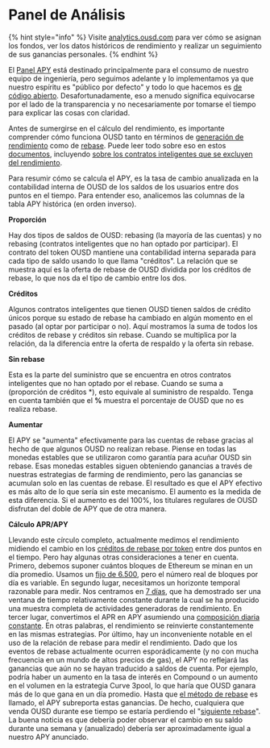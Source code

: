 # Panel de Análisis

{% hint style="info" %}
Visite [analytics.ousd.com](https://analytics.ousd.com) para ver cómo se asignan los fondos, ver los datos históricos de rendimiento y realizar un seguimiento de sus ganancias personales.
{% endhint %}

El [Panel APY](https://analytics.ousd.com/apy) está destinado principalmente para el consumo de nuestro equipo de ingeniería, pero seguimos adelante y lo implementamos ya que nuestro espíritu es "público por defecto" y todo lo que hacemos es [de código abierto](http://github.com/OriginProtocol). Desafortunadamente, eso a menudo significa equivocarse por el lado de la transparencia y no necesariamente por tomarse el tiempo para explicar las cosas con claridad.

Antes de sumergirse en el cálculo del rendimiento, es importante comprender cómo funciona OUSD tanto en términos de [generación de rendimiento](https://docs.ousd.com/core-concepts/yield-generation) como de [rebase](https://docs.ousd.com/core-concepts/elastic-supply). Puede leer todo sobre eso en estos [documentos](https://docs.ousd.com), incluyendo [sobre los contratos inteligentes que se excluyen del rendimiento](https://docs.ousd.com/core-concepts/elastic-supply/rebasing-and-smart-contracts).

Para resumir cómo se calcula el APY, es la tasa de cambio anualizada en la contabilidad interna de OUSD de los saldos de los usuarios entre dos puntos en el tiempo. Para entender eso, analicemos las columnas de la tabla APY histórica (en orden inverso).

**Proporción**

Hay dos tipos de saldos de OUSD: rebasing (la mayoría de las cuentas) y no rebasing (contratos inteligentes que no han optado por participar). El contrato del token OUSD mantiene una contabilidad interna separada para cada tipo de saldo usando lo que llama "créditos". La relación que se muestra aquí es la oferta de rebase de OUSD dividida por los créditos de rebase, lo que nos da el tipo de cambio entre los dos.

**Créditos**

Algunos contratos inteligentes que tienen OUSD tienen saldos de crédito únicos porque su estado de rebase ha cambiado en algún momento en el pasado (al optar por participar o no). Aquí mostramos la suma de todos los créditos de rebase y créditos sin rebase. Cuando se multiplica por la relación, da la diferencia entre la oferta de respaldo y la oferta sin rebase.

**Sin rebase**

Esta es la parte del suministro que se encuentra en otros contratos inteligentes que no han optado por el rebase. Cuando se suma a (proporción de créditos \*), esto equivale al suministro de respaldo. Tenga en cuenta también que el **%** muestra el porcentaje de OUSD que no es realiza rebase.

**Aumentar**

El APY se "aumenta" efectivamente para las cuentas de rebase gracias al hecho de que algunos OUSD no realizan rebase. Piense en todas las monedas estables que se utilizaron como garantía para acuñar OUSD sin rebase. Esas monedas estables siguen obteniendo ganancias a través de nuestras estrategias de farming de rendimiento, pero las ganancias se acumulan solo en las cuentas de rebase. El resultado es que el APY efectivo es más alto de lo que sería sin este mecanismo. El aumento es la medida de esta diferencia. Si el aumento es del 100%, los titulares regulares de OUSD disfrutan del doble de APY que de otra manera.

**Cálculo APR/APY**

Llevando este círculo completo, actualmente medimos el rendimiento midiendo el cambio en los [créditos de rebase por token](https://github.com/OriginProtocol/origin-dollar/blob/master/contracts/contracts/token/OUSD.sol#L45) entre dos puntos en el tiempo. Pero hay algunas otras consideraciones a tener en cuenta. Primero, debemos suponer cuántos bloques de Ethereum se minan en un día promedio. Usamos un [fijo de 6.500](https://github.com/OriginProtocol/ousd-analytics/blob/master/eagleproject/core/views.py#L43), pero el número real de bloques por día es variable. En segundo lugar, necesitamos un horizonte temporal razonable para medir. Nos centramos en [7 días](https://github.com/OriginProtocol/ousd-analytics/blob/master/eagleproject/core/views.py#L422), que ha demostrado ser una ventana de tiempo relativamente constante durante la cual se ha producido una muestra completa de actividades generadoras de rendimiento. En tercer lugar, convertimos el APR en APY asumiendo una [composición diaria constante](https://github.com/OriginProtocol/ousd-analytics/blob/master/eagleproject/core/views.py#L449-L451). En otras palabras, el rendimiento se reinvierte constantemente en las mismas estrategias. Por último, hay un inconveniente notable en el uso de la relación de rebase para medir el rendimiento. Dado que los eventos de rebase actualmente ocurren esporádicamente (y no con mucha frecuencia en un mundo de altos precios de gas), el APY no reflejará las ganancias que aún no se hayan traducido a saldos de cuenta. Por ejemplo, podría haber un aumento en la tasa de interés en Compound o un aumento en el volumen en la estrategia Curve 3pool, lo que haría que OUSD ganara más de lo que gana en un día promedio. Hasta que [el método de rebase](https://github.com/OriginProtocol/origin-dollar/blob/master/contracts/contracts/vault/VaultCore.sol#L365-L370) es llamado, el APY subreporta estas ganancias. De hecho, cualquiera que venda OUSD durante ese tiempo se estaría perdiendo el "[siguiente rebase](https://analytics.ousd.com)". La buena noticia es que debería poder observar el cambio en su saldo durante una semana y (anualizado) debería ser aproximadamente igual a nuestro APY anunciado.
